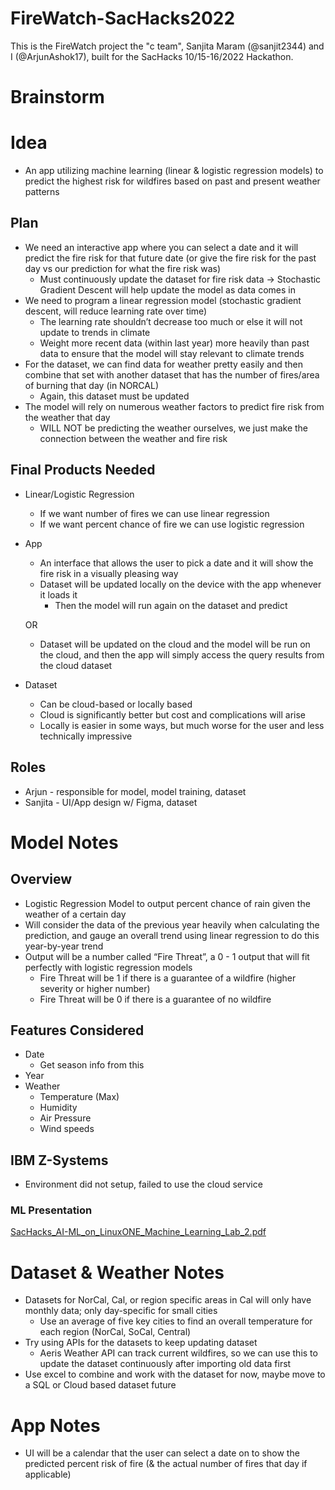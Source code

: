# FireWatch-SacHacks2022 #

This is the FireWatch project the "c team", Sanjita Maram (@sanjit2344) and I (@ArjunAshok17), built for the SacHacks 10/15-16/2022 Hackathon.

# Brainstorm #

# Idea #

- An app utilizing machine learning (linear & logistic regression models) to predict the highest risk for wildfires based on past and present weather patterns

## Plan ##

- We need an interactive app where you can select a date and it will predict the fire risk for that future date (or give the fire risk for the past day vs our prediction for what the fire risk was)
    - Must continuously update the dataset for fire risk data → Stochastic Gradient Descent will help update the model as data comes in
- We need to program a linear regression model (stochastic gradient descent, will reduce learning rate over time)
    - The learning rate shouldn’t decrease too much or else it will not update to trends in climate
    - Weight more recent data (within last year) more heavily than past data to ensure that the model will stay relevant to climate trends
- For the dataset, we can find data for weather pretty easily and then combine that set with another dataset that has the number of fires/area of burning that day (in NORCAL)
    - Again, this dataset must be updated
- The model will rely on numerous weather factors to predict fire risk from the weather that day
    - WILL NOT be predicting the weather ourselves, we just make the connection between the weather and fire risk

## Final Products Needed ##

- Linear/Logistic Regression
    - If we want number of fires we can use linear regression
    - If we want percent chance of fire we can use logistic regression
- App
    - An interface that allows the user to pick a date and it will show the fire risk in a visually pleasing way
    - Dataset will be updated locally on the device with the app whenever it loads it
        - Then the model will run again on the dataset and predict
    
    OR
    
    - Dataset will be updated on the cloud and the model will be run on the cloud, and then the app will simply access the query results from the cloud dataset
- Dataset
    - Can be cloud-based or locally based
    - Cloud is significantly better but cost and complications will arise
    - Locally is easier in some ways, but much worse for the user and less technically impressive

## Roles ##

- Arjun - responsible for model, model training, dataset
- Sanjita - UI/App design w/ Figma, dataset

# Model Notes #

## Overview ##

- Logistic Regression Model to output percent chance of rain given the weather of a certain day
- Will consider the data of the previous year heavily when calculating the prediction, and gauge an overall trend using linear regression to do this year-by-year trend
- Output will be a number called “Fire Threat”, a 0 - 1 output that will fit perfectly with logistic regression models
    - Fire Threat will be 1 if there is a guarantee of a wildfire (higher severity or higher number)
    - Fire Threat will be 0 if there is a guarantee of no wildfire

## Features Considered ##

- Date
    - Get season info from this
- Year
- Weather
    - Temperature (Max)
    - Humidity
    - Air Pressure
    - Wind speeds

## IBM Z-Systems ##
- Environment did not setup, failed to use the cloud service

### ML Presentation ##

[SacHacks_AI-ML_on_LinuxONE_Machine_Learning_Lab_2.pdf](FireWatch%20SacHacks%2010%2015-16%20Brainstorming%206fab63d78f3f4b6ebb05a493965ff259/SacHacks_AI-ML_on_LinuxONE_Machine_Learning_Lab_2.pdf)

# Dataset & Weather Notes #

- Datasets for NorCal, Cal, or region specific areas in Cal will only have monthly data; only day-specific for small cities
    - Use an average of five key cities to find an overall temperature for each region (NorCal, SoCal, Central)
- Try using APIs for the datasets to keep updating dataset
    - Aeris Weather API can track current wildfires, so we can use this to update the dataset continuously after importing old data first
- Use excel to combine and work with the dataset for now, maybe move to a SQL or Cloud based dataset future

# App Notes #

- UI will be a calendar that the user can select a date on to show the predicted percent risk of fire (& the actual number of fires that day if applicable)
